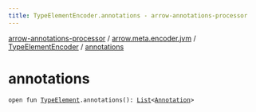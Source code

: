 ```yaml
---
title: TypeElementEncoder.annotations - arrow-annotations-processor
---
```


[arrow-annotations-processor](../../index.html) / [arrow.meta.encoder.jvm](../index.html) / [TypeElementEncoder](index.html) / [annotations](./annotations.html)

# annotations

`open fun `[`TypeElement`](http://docs.oracle.com/javase/6/docs/api/javax/lang/model/element/TypeElement.html)`.annotations(): `[`List`](https://kotlinlang.org/api/latest/jvm/stdlib/kotlin.collections/-list/index.html)`<`[`Annotation`](../../arrow.meta.ast/-annotation/index.html)`>`